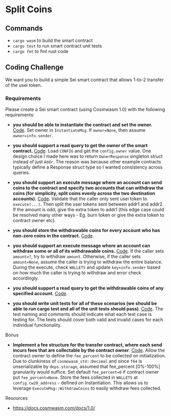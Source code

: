 # Split Coins

## Commands
- `cargo wasm` to build the smart contract
- `cargo test` to run smart contract unit tests
- `cargo fmt` to fmt rust code

## Coding Challenge
We want you to build a simple Sei smart contract that allows 1-to-2 transfer of the usei token. 

### Requirements

Please create a Sei smart contract (using Cosmwasm 1.0) with the following requirements:
- **you should be able to instantiate the contract and set the owner.** [Code](src/contract.rs#20:52). Set owner in `InstantiateMsg`. If `owner=None`, then assume `owner=info.sender`.

- **you should support a read query to get the owner of the smart contract.** [Code](src/contract.rs#180:185). Load `CONFIG` and get the `config.owner` value. One design choice I made here was to return `OwnerResponse` singleton struct instead of just `Addr`. The reason was because other example contracts typically define a Response struct type so I wanted consistency across queries.

- **you should support an execute message where an account can send coins to the contract and specify two accounts that can withdraw the coins (for simplicity, split coins evenly across the two destination accounts).** [Code](src/contract.rs#70:129). Validate that the caller only sent usei token to `execute(...)`. Then split the usei tokens sent between addr1 and addr2. If the amount is odd, give the extra token to addr1 (this edge case could be resolved many other ways - Eg. burn token or give the extra token to contract owner etc).

- **you should store the withdrawable coins for every account who has non-zero coins in the contract.** [Code](src/state.rs#16).
- **you should support an execute message where an account can withdraw some or all of its withdrawable coins.** [Code](src/contract.rs#131:169). If the caller sets `amount=?`, try to withdraw `amount`. Otherwise, if the caller sets `amount=None`, assume the caller is trying to withdraw the entire balance. During the execute, check `WALLETS` and update `key=info.sender` based on how much the caller is trying to withdraw and error check accordingly.
- **you should support a read query to get the withdrawable coins of any specified account.** [Code](src/contract.rs#187:193).
- **you should write unit tests for all of these scenarios (we should be able to run cargo test and all of the unit tests should pass)**. [Code](src/tests.rs). The test naming and comments should indicate what each test case is testing for. The tests should cover both valid and invalid cases for each individual functionality.


Bonus
- **Implement a fee structure for the transfer contract, where each send incurs fees that are collectable by the contract owner**. [Code](src/contract.rs#30:32). Allow the contract owner to define the `fee_percent` to be collected on initialization. Due to clunkiness of `cosmowasm_std::Decimal` and since `f64` is unserializable by `deps.storage`, assumed that fee_percent \[0%-100%\] granularity would suffice. Set default `fee_percent=0` if contract owner put `fee_percent=None`. Store the fees collected in `WALLETS` at `config.cw20_address` - defined on Instantiation. This allows us to leverage `ExecuteMsg::WithdrawCoins` to easily withdraw fees collected.


Resources
- https://docs.cosmwasm.com/docs/1.0/

